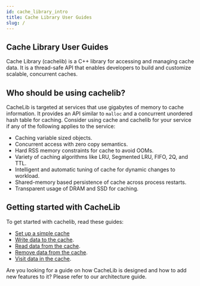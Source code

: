 ```yaml
---
id: cache_library_intro
title: Cache Library User Guides
slug: /
---
```




## Cache Library User Guides





Cache Library (cachelib) is a C++ library for accessing and managing cache data. It is a
thread-safe API that enables developers to build and customize scalable, concurrent caches.

## Who should be using cachelib?

CacheLib is targeted at services that use gigabytes of memory to cache information. It provides an API similar to `malloc` and a concurrent unordered hash table for caching. Consider using cache and cachelib for your service if any of the following applies to the service:

- Caching variable sized objects.
- Concurrent access with zero copy semantics.
- Hard RSS memory constraints for cache to avoid OOMs.
- Variety of caching algorithms like LRU, Segmented LRU, FIFO, 2Q, and TTL.
- Intelligent and automatic tuning of cache for dynamic changes to workload.
- Shared-memory based persistence of cache across process restarts.
- Transparent usage of DRAM and SSD for caching.

## Getting started with CacheLib

To get started with cachelib, read these guides:
- [Set up a simple cache](Cache_Library_User_Guides/Set_up_a_simple_cache/ )
- [Write data to the cache](Cache_Library_User_Guides/Write_data_to_cache/ ).
- [Read data from the cache](Cache_Library_User_Guides/Read_data_from_cache/ ).
- [Remove data from the cache](Cache_Library_User_Guides/Remove_data_from_cache/ ).
- [Visit data in the cache](Cache_Library_User_Guides/Visit_data_in_cache/ ).

Are you looking for a guide on how CacheLib is designed and how to add new features to it? Please refer to our architecture guide.
